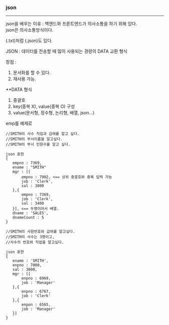 ### json
---
json을 배우는 이유
: 백엔드와 프론트엔드가 의사소통을 하기 위해 있다.  
json은 의사소통방식이다.

(.txt)처럼 (.json)도 있다.

JSON
: 데이터를 전송할 때 많이 사용되는 경량의 DATA 교환 형식

장점 :
 1. 문서화를 할 수 있다.
 2. 재사용 가능.

 **DATA 형식
 1. 중괄호
 2. key(중복 X), value(중복 O) 구성
 3. value(문서형, 정수형, 논리형, 배열, json...)
 
 emp를 예제로
 ```
//SMITH의 사수 직업과 급여를 알고 싶다.
//SMITH의 부서이름을 알고싶다.
//SMITH의 부서 인원수를 알고 싶다.

json 표현
{
    empno : 7369,
    ename : "SMITH"
    mgr : [{
        empno : 7902, <== 상위 중괄호와 중복 입력 가능
        job : 'Clerk',
        sal : 3000
    },{
        empno : 7369,
        job : 'Clerk',
        sal : 3400
    }], <== 두명이어서 배열.
    dname : 'SALES',
    dnameCount : 5
}

//SMITH의 사원번호와 급여를 알고싶다.
//SMITH의 사수는 3명이고,
//사수의 번호와 직업을 알고싶다.

json 표현
{
    ename : 'SMITH',
    enpno : 7000,
    sal : 3000,
    mgr : [{
        enpno : 6969,
        job : 'Manager'
    },{
        enpno : 6767,
        job : 'Clerk'
    },{
        enpon : 6565,
        job : 'Manager'
    }]
}
 ```
